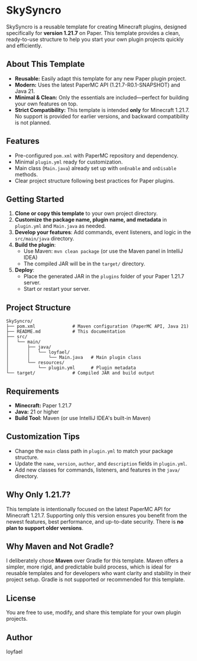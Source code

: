 # SkySyncro

SkySyncro is a reusable template for creating Minecraft plugins, designed specifically for **version 1.21.7** on Paper. This template provides a clean, ready-to-use structure to help you start your own plugin projects quickly and efficiently.

## About This Template
- **Reusable:** Easily adapt this template for any new Paper plugin project.
- **Modern:** Uses the latest PaperMC API (1.21.7-R0.1-SNAPSHOT) and Java 21.
- **Minimal & Clean:** Only the essentials are included—perfect for building your own features on top.
- **Strict Compatibility:** This template is intended **only** for Minecraft 1.21.7. No support is provided for earlier versions, and backward compatibility is not planned.

## Features
- Pre-configured `pom.xml` with PaperMC repository and dependency.
- Minimal `plugin.yml` ready for customization.
- Main class (`Main.java`) already set up with `onEnable` and `onDisable` methods.
- Clear project structure following best practices for Paper plugins.

## Getting Started
1. **Clone or copy this template** to your own project directory.
2. **Customize the package name, plugin name, and metadata** in `plugin.yml` and `Main.java` as needed.
3. **Develop your features**: Add commands, event listeners, and logic in the `src/main/java` directory.
4. **Build the plugin**:
   - Use Maven: `mvn clean package` (or use the Maven panel in IntelliJ IDEA)
   - The compiled JAR will be in the `target/` directory.
5. **Deploy**:
   - Place the generated JAR in the `plugins` folder of your Paper 1.21.7 server.
   - Start or restart your server.

## Project Structure
```
SkySyncro/
├── pom.xml              # Maven configuration (PaperMC API, Java 21)
├── README.md            # This documentation
├── src/
│   └── main/
│       ├── java/
│       │   └── loyfael/
│       │       └── Main.java   # Main plugin class
│       └── resources/
│           └── plugin.yml      # Plugin metadata
└── target/              # Compiled JAR and build output
```

## Requirements
- **Minecraft:** Paper 1.21.7
- **Java:** 21 or higher
- **Build Tool:** Maven (or use IntelliJ IDEA's built-in Maven)

## Customization Tips
- Change the `main` class path in `plugin.yml` to match your package structure.
- Update the `name`, `version`, `author`, and `description` fields in `plugin.yml`.
- Add new classes for commands, listeners, and features in the `java/` directory.

## Why Only 1.21.7?
This template is intentionally focused on the latest PaperMC API for Minecraft 1.21.7. Supporting only this version ensures you benefit from the newest features, best performance, and up-to-date security. There is **no plan to support older versions**.

## Why Maven and Not Gradle?
I deliberately chose **Maven** over Gradle for this template. Maven offers a simpler, more rigid, and predictable build process, which is ideal for reusable templates and for developers who want clarity and stability in their project setup. Gradle is not supported or recommended for this template.

## License
You are free to use, modify, and share this template for your own plugin projects.

## Author
loyfael

